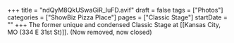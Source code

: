 +++
title = "ndQyM8QkUSwaGiR_luFD.avif"
draft = false
tags = ["Photos"]
categories = ["ShowBiz Pizza Place"]
pages = ["Classic Stage"]
startDate = ""
+++
The former unique and condensed Classic Stage at [[Kansas City, MO (334 E 31st St)]]. (Now removed, now closed)
